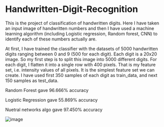 # Handwritten-Digit-Recognition
This is the project of classification of handwritten digits. 
Here I have taken an input image of handwritten numbers and then I have used a machine learning algorithm (including Logistic regression, Random forest, CNN) to identify each of these numbers actually are.

At first, I have trained the classifier with the datasets of 5000 handwritten digits ranging between 0 and 9 (500 for each digit). Each digit is a 20x20 image. So my first step is to split this image into 5000 different digits. For each digit, I flatten it into a single row with 400 pixels. That is my feature set, i.e. intensity values of all pixels. It is the simplest feature set we can create. I have used first 350 samples of each digit as train_data, and next 150 samples as test_data.


Random Forest gave 96.666% accuracy

Logistic Regression gave 55.869% accuracy

Nuetral networks algo gave 97.450% accuracy

![image](https://user-images.githubusercontent.com/101546087/194817303-faedac6b-e8f8-49b4-9eec-f82033a9a817.png)
